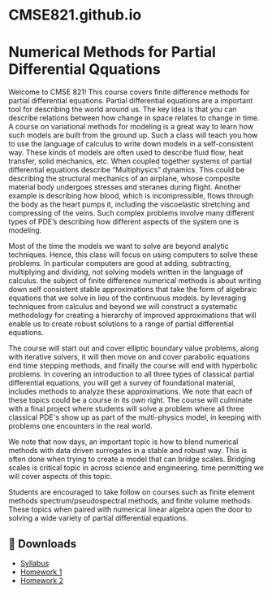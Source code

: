 # CMSE821.github.io
# Numerical Methods for Partial Differential Qquations
Welcome to CMSE 821!  This course covers finite difference methods for partial differential equations.  Partial differential equations are a important tool for describing the world around us.   The key idea is that you can describe relations between how change in space relates to change in time.  A course on variational methods for modeling is a great way to learn how such models are built from the ground up.  Such a class will teach you how to use the language of calculus to write down models in a self-consistent way.  These kinds of models are often used to describe fluid flow, heat transfer, solid mechanics, etc.  When coupled together systems of partial differential equations describe “Multiphysics” dynamics.   This could be describing the structural mechanics of an airplane, whose composite material body undergoes stresses and steranes during flight. Another example is describing how blood, which is incompressible, flows through the body as the heart pumps it, including the viscoelastic stretching and compressing of the veins.  Such complex problems involve many different types of PDE’s describing how different aspects of the system one is modeling.  

Most of the time the models we want to solve are beyond analytic techniques.  Hence, this class will focus on using computers to solve these problems.  In particular computers are good at adding, subtracting, multiplying and dividing, not solving models written in the language of calculus.  the subject of finite difference numerical methods is about writing down self consistent stable approximations that take the form of algebraic equations that we solve in lieu of the continuous models.  by leveraging techniques from calculus and beyond we will construct a systematic methodology for creating a hierarchy of improved approximations that will enable us to create robust solutions to a range of partial differential equations.  

The course will start out and cover elliptic boundary value problems, along with iterative solvers, it will then move on and cover parabolic equations end time stepping methods, and finally the course will end with hyperbolic problems.  In covering an introduction to all three types of classical partial differential equations, you will get a survey of foundational material, includes methods to analyze these approximations.  We note that each of these topics could be a course in its own right.  The course will culminate with a final project where students will solve a problem where all three classical PDE's show up as part of the multi-physics model, in keeping with problems one encounters in the real world.  

We note that now days, an important topic is how to blend numerical methods with data driven surrogates in a stable and robust way.  This is often done when trying to create a model that can bridge scales.   Bridging scales is critical topic in across science and engineering.  time permitting we will cover aspects of this topic.

Students are encouraged to take follow on courses such as finite element methods spectrum/pseudospectral methods, and finite volume methods.  These topics when paired with numerical linear algebra open the door to solving a wide variety of partial differential equations.


## 📄 Downloads

- [Syllabus](materials/syllabus.pdf)
- [Homework 1](materials/hw1.pdf)
- [Homework 2](materials/hw2.pdf)
